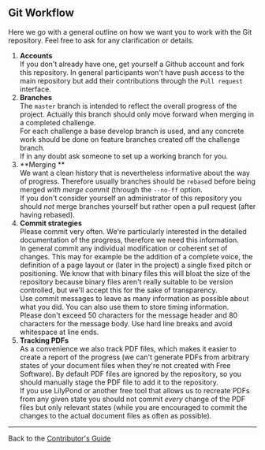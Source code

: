 ## Git Workflow

Here we go with a general outline on how we want you to work with the
Git repository. Feel free to ask for any clarification or details.

1. **Accounts**   
   If you don't already have one, get yourself a Github account
   and fork this repository. In general participants won't have
   push access to the main repository but add their contributions
   through the `Pull request` interface.
2. **Branches**  
   The `master` branch is intended to reflect the overall progress
   of the project. Actually this branch should only move forward
   when merging in a completed challenge.  
   For each challenge a base develop branch is used, and any concrete
   work should be done on feature branches created off the challenge
   branch.   
   If in any doubt ask someone to set up a working branch for you.
3. **Merging **  
   We want a clean history that is nevertheless informative about the
   way of progress. Therefore usually branches should be `rebase`d
   before being merged *with merge commit* (through the `--no-ff`
   option.  
   If you don't consider yourself an administrator of this repository
   you should *not* merge branches yourself but rather open a pull
   request (after having rebased).
4. **Commit strategies**  
   Please commit very often. We're particularly interested in the detailed
   documentation of the progress, therefore we need this information.  
   In general commit any individual modification or coherent set of
   changes. This may for example be the addition of a complete voice,
   the definition of a page layout or (later in the project) a single
   fixed pitch or positioning. We know that with binary files this will
   bloat the size of the repository because binary files aren't really
   suitable to be version controlled, but we'll accept this for the sake
   of transparency.  
   Use commit messages to leave as many information as possible about
   what you did. You can also use them to store timing information.  
   Please don't exceed 50 characters for the message header and 80
   characters for the message body. Use hard line breaks and avoid
   whitespace at line ends.
5. **Tracking PDFs**  
   As a convenience we also track PDF files, which makes it easier to
   create a report of the progress (we can't generate PDFs from
   arbitrary states of your document files when they're not created with
   Free Software). By default PDF files are ignored by the repository,
   so you should manually stage the PDF file to add it to the repository.  
   If you use LilyPond or another free tool that allows us to recreate
   PDFs from any given state you should not commit *every* change of the
   PDF files but only relevant states (while you are encouraged to commit
   the changes to the actual document files as often as possible).

---

Back to the [Contributor's Guide](README.md)
